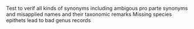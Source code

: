 Test to verif all kinds of synonyms including ambigous pro parte synonyms and misapplied names and their taxonomic remarks
Missing species epithets lead to bad genus records